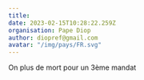 ```yaml
---
title: 
date: 2023-02-15T10:28:22.259Z
organisation: Pape Diop
author: diopref@gmail.com 
avatar: "/img/pays/FR.svg"
---
```


On plus de mort pour un 3ème mandat 